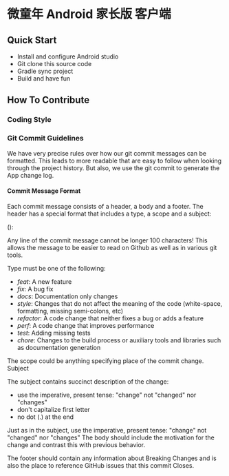 # 微童年 Android 家长版 客户端

## Quick Start

* Install and configure Android studio
* Git clone this source code
* Gradle sync project
* Build and have fun

## How To Contribute

### Coding Style

### Git Commit Guidelines

We have very precise rules over how our git commit messages can be formatted. This leads to more
readable that are easy to follow when looking through the project history. But also, we use the
git commit to generate the App change log.

#### Commit Message Format

Each commit message consists of a header, a body and a footer. The header has a special format
that includes a type, a scope and a subject:

<type>(<scope>): <subject>
<BLANK LINE>
<body>
<BLANK LINE>
<footer>

Any line of the commit message cannot be longer 100 characters! This allows the message to be
easier to read on Github as well as in various git tools.

Type must be one of the following:

 * *feat*: A new feature
 * *fix*: A bug fix
 * *docs*: Documentation only changes
 * *style*: Changes that do not affect the meaning of the code (white-space, formatting, missing
 semi-colons, etc)
 * *refactor*: A code change that neither fixes a bug or adds a feature
 * *perf*: A code change that improves performance
 * *test*: Adding missing tests
 * *chore*: Changes to the build process or auxiliary tools and libraries such as documentation
 generation

The scope could be anything specifying place of the commit change.
Subject

The subject contains succinct description of the change:

 * use the imperative, present tense: "change" not "changed" nor "changes"
 * don't capitalize first letter
 * no dot (.) at the end

Just as in the subject, use the imperative, present tense: "change" not "changed" nor "changes"
The body should include the motivation for the change and contrast this with previous behavior.

The footer should contain any information about Breaking Changes and is also the place to
reference GitHub issues that this commit Closes.

